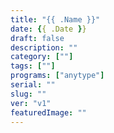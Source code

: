 ```yaml
---
title: "{{ .Name }}"
date: {{ .Date }}
draft: false
description: ""
category: [""]
tags: [""]
programs: ["anytype"]
serial: ""
slug: ""
ver: "v1"
featuredImage: ""
---
```



<!-- research

-->
